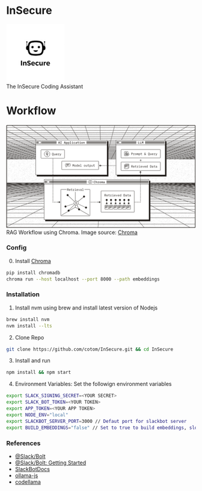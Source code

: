 
# InSecure
![Alt text](images/small_logo.jpeg)
<br>The InSecure Coding Assistant

# Workflow
![Alt text](images/rag.png)
<br>RAG Workflow using Chroma. Image source: [Chroma](https://www.trychroma.com/)

### Config
0. Install [Chroma](https://cookbook.chromadb.dev/running/running-chroma/#chroma-cli)
```bash
pip install chromadb
chroma run --host localhost --port 8000 --path embeddings
```

### Installation

1. Install nvm using brew and install latest version of Nodejs
``` bash
brew install nvm
nvm install --lts
```

2. Clone Repo
``` bash
git clone https://github.com/cotom/InSecure.git && cd InSecure
```

3. Install and run
``` bash
npm install && npm start
```

4. Environment Variables: Set the followign environment variables
```bash
export SLACK_SIGNING_SECRET=<YOUR SECRET>
export SLACK_BOT_TOKEN=<YOUR TOKEN>
export APP_TOKEN=<YOUR APP TOKEN>
export NODE_ENV="local"
export SLACKBOT_SERVER_PORT=3000 // Defaut port for slackbot server
export BUILD_EMBEDDINGS="false" // Set to true to build embeddings, slow process only needs to run once, enuser Chroma is running
```

### References

- [@Slack/Bolt](https://www.npmjs.com/package/@slack/bolt)
- [@Slack/Bolt: Getting Started](https://tools.slack.dev/bolt-js/getting-started)
- [SlackBotDocs](https://tools.slack.dev/bolt-js/concepts/message-listening)
- [ollama-js](https://github.com/ollama/ollama-js)
- [codellama](https://ollama.com/library/codellama)